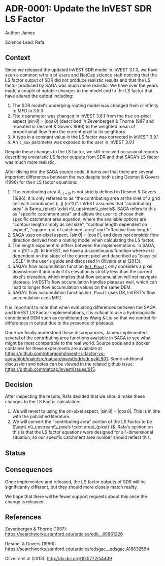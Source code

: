 # ADR-0001: Update the InVEST SDR LS Factor

Author: James

Science Lead: Rafa

## Context

Since we released the updated InVEST SDR model in InVEST 3.1.0, we have seen a
common refrain of users and NatCap science staff noticing that the LS factor
output of SDR did not produce realistic results and that the LS factor produced
by SAGA was much more realistic.  We have over the years made a couple of notable
changes to the model and to the LS factor that have altered the output including:

1. The SDR model's underlying routing model was changed from d-infinity to MFD in 3.5.0
2. The $x$ parameter was changed in InVEST 3.8.1 from the true on-pixel aspect
   $|\sin \theta|+|\cos \theta|$ (described in Zevenbergen & Thorne 1987 and repeated
   in Desmet & Govers 1996) to the weighted mean of proportional flow from the
   current pixel to its neighbors.
3. A typo in a constant value in the LS factor was corrected in InVEST 3.9.1
4. An `l_max` parameter was exposed to the user in InVEST 3.9.1

Despite these changes to the LS factor, we still received occasional reports
describing unrealistic LS factor outputs from SDR and that SAGA's LS factor
was much more realistic.

After diving into the SAGA source code, it turns out that there are several
important differences between the two despite both using Desmet & Govers (1996)
for their LS factor equations:

1. The contributing area $A_{i,j-in}$ is not strictly defined in Desmet &
   Govers (1996), it is only referred to as "the contributing area at the inlet
   of a grid cell with coordinates (i, j) (m^2)".
   InVEST assumes that "contributing area" is $area_{pixel} \cdot n\\_upstream\\_pixels$.
   SAGA refers to this as "specific catchment area" and allows the user to choose their
   specific catchment area equation,  where the available options are
   "contour length simply as cell size", "contour length dependent on aspect", "square
   root of catchment area" and "effective flow length".
2. SAGA uses on-pixel aspect, $|\sin \theta|+|\cos \theta|$, and does not consider
   flow direction derived from a routing model when calculating the LS factor.
3. The length exponent $m$ differs between the implementations.  In SAGA,
   $m = \beta / (1 + \beta)$.  In InVEST, we have a discontinuous function where
   $m$ is dependent on the slope of the current pixel and described as "classical USLE"
   in the user's guide and discussed in Oliveira et al (2013).
4. SAGA's flow accumulation function [`Get_Flow()`](https://github.com/saga-gis/saga-gis/blob/master/saga-gis/src/tools/terrain_analysis/ta_hydrology/Erosion_LS_Fields.cpp#L394)
   only considers a pixel downstream if and only if its elevation is strictly less
   than the current pixel's elevation, which implies that flow accumulation will
   not navigate plateaus.  InVEST's flow accumulation handles plateaus well,
   which can lead to longer flow accumulation values on the same DEM.
5. SAGA's flow accumulation function `Get_Flow()` uses D8, InVEST's flow
   accumulation uses MFD.

It is important to note that when evaluating differences between the SAGA and InVEST
LS Factor implementations, it is _critical_ to use a hydrologically conditioned DEM such
as conditioned by Wang & Liu so that we control for differences in output due
to the presence of plateaus.

Once we finally understood these discrepancies, James implemented several of the
contributing area functions available in SAGA to see what might be most comparable
to the real world.  Source code and a docker container for these experiments are
available at
https://github.com/phargogh/invest-ls-factor-vs-saga/blob/main/src/natcap/invest/sdr/sdr.py#L901.
Some additional discussion and notes can be viewed in the related github issue:
https://github.com/natcap/invest/issues/915.

## Decision

After inspecting the results, Rafa decided that we should make these changes to
the LS Factor calculation:

1. We will revert to using the on-pixel aspect, $|\sin \theta|+|\cos \theta|$.
   This is in line with the published literature.
2. We will convert the "contributing area" portion of the LS Factor to be
   $\sqrt{ n\\_upstream\\_pixels \cdot area\_{pixel} }$. Rafa's opinion on this
   is that the LS factor equations were designed for a 1-dimensional situation,
   so our specific catchment area number should reflect this.

## Status

## Consequences

Once implemented and released, the LS factor outputs of SDR will be
significantly different, but they should more closely match reality.

We hope that there will be fewer support requests about this once the change is
released.

## References

Zevenbergen & Thorne (1987): https://searchworks.stanford.edu/articles/edb__89861226

Desmet & Govers (1996): https://searchworks.stanford.edu/articles/edsgac__edsgac.A18832564

Oliveira et al (2013): http://dx.doi.org/10.5772/54439
